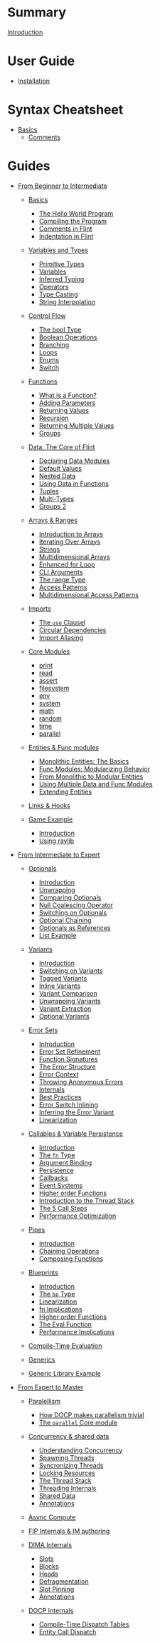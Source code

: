 # Summary

[Introduction](./introduction.md)

# User Guide

- [Installation](./user_guide/installation.md)

# Syntax Cheatsheet

- [Basics]()
  - [Comments]()

# Guides

- [From Beginner to Intermediate](./beginners_guide.md)

  - [Basics](./beginners_guide/1_basics.md)

    - [The Hello World Program](./beginners_guide/1_basics/1_program.md)
    - [Compiling the Program](./beginners_guide/1_basics/2_compiling.md)
    - [Comments in Flint](./beginners_guide/1_basics/3_comments.md)
    - [Indentation in Flint](./beginners_guide/1_basics/4_indentation.md)

  - [Variables and Types](./beginners_guide/2_variables_and_types.md)

    - [Primitive Types](./beginners_guide/2_variables_and_types/1_primitive_types.md)
    - [Variables](./beginners_guide/2_variables_and_types/2_variables.md)
    - [Inferred Typing](./beginners_guide/2_variables_and_types/3_inferred_typing.md)
    - [Operators](./beginners_guide/2_variables_and_types/4_operators.md)
    - [Type Casting](./beginners_guide/2_variables_and_types/5_typecasting.md)
    - [String Interpolation](./beginners_guide/2_variables_and_types/6_string_interpolation.md)

  - [Control Flow](./beginners_guide/3_control_flow.md)

    - [The bool Type](./beginners_guide/3_control_flow/1_the_bool_type.md)
    - [Boolean Operations](./beginners_guide/3_control_flow/2_boolean_operations.md)
    - [Branching](./beginners_guide/3_control_flow/3_branching.md)
    - [Loops](./beginners_guide/3_control_flow/4_loops.md)
    - [Enums](./beginners_guide/3_control_flow/5_enums.md)
    - [Switch](./beginners_guide/3_control_flow/6_switch.md)

  - [Functions](./beginners_guide/4_functions.md)

    - [What is a Function?](./beginners_guide/4_functions/1_what_is_a_function.md)
    - [Adding Parameters](./beginners_guide/4_functions/2_adding_parameters.md)
    - [Returning Values](./beginners_guide/4_functions/3_returning_values.md)
    - [Recursion](./beginners_guide/4_functions/4_recursion.md)
    - [Returning Multiple Values](./beginners_guide/4_functions/5_returning_multiple_values.md)
    - [Groups](./beginners_guide/4_functions/6_groups.md)

  - [Data: The Core of Flint](./beginners_guide/5_data.md)

    - [Declaring Data Modules](./beginners_guide/5_data/1_declaring_data_modules.md)
    - [Default Values](./beginners_guide/5_data/2_default_values.md)
    - [Nested Data](./beginners_guide/5_data/3_nested_data.md)
    - [Using Data in Functions](./beginners_guide/5_data/4_using_data_in_functions.md)
    - [Tuples](./beginners_guide/5_data/5_tuples.md)
    - [Multi-Types](./beginners_guide/5_data/6_multi_types.md)
    - [Groups 2](./beginners_guide/5_data/7_groups_2.md)

  - [Arrays & Ranges](./beginners_guide/6_arrays.md)

    - [Introduction to Arrays](./beginners_guide/6_arrays/1_introduction.md)
    - [Iterating Over Arrays](./beginners_guide/6_arrays/2_iterating_over_arrays.md)
    - [Strings](./beginners_guide/6_arrays/3_strings.md)
    - [Multidimensional Arrays](./beginners_guide/6_arrays/4_multidimensional_arrays.md)
    - [Enhanced for Loop](./beginners_guide/6_arrays/5_enhanced_for_loop.md)
    - [CLI Arguments](./beginners_guide/6_arrays/6_cli_arguments.md)
    - [The range Type]()
    - [Access Patterns]()
    - [Multidimensional Access Patterns]()

  - [Imports](./beginners_guide/7_imports.md)

    - [The `use` Clausel](./beginners_guide/7_imports/1_the_use_clausel.md)
    - [Circular Dependencies](./beginners_guide/7_imports/2_circular_dependencies.md)
    - [Import Aliasing](./beginners_guide/7_imports/3_import_aliasing.md)

  - [Core Modules](./beginners_guide/8_core_modules.md)

    - [print](./beginners_guide/8_core_modules/1_print.md)
    - [read](./beginners_guide/8_core_modules/2_read.md)
    - [assert](./beginners_guide/8_core_modules/3_assert.md)
    - [filesystem](./beginners_guide/8_core_modules/4_filesystem.md)
    - [env](./beginners_guide/8_core_modules/5_env.md)
    - [system](./beginners_guide/8_core_modules/6_system.md)
    - [math](./beginners_guide/8_core_modules/7_math.md)
    - [random]()
    - [time]()
    - [parallel]()

  - [Entities & Func modules]()

    - [Monolithic Entities: The Basics]()
    - [Func Modules: Modularizing Behavior]()
    - [From Monolithic to Modular Entities]()
    - [Using Multiple Data and Func Modules]()
    - [Extending Entities]()

  - [Links & Hooks]()

  - [Game Example]()

    - [Introduction]()
    - [Using raylib]()

- [From Intermediate to Expert](./intermediates_guide.md)

  - [Optionals](./intermediates_guide/1_optionals.md)

    - [Introduction](./intermediates_guide/1_optionals/1_introduction.md)
    - [Unwrapping](./intermediates_guide/1_optionals/2_unwrapping.md)
    - [Comparing Optionals](./intermediates_guide/1_optionals/3_comparing_optionals.md)
    - [Null Coalescing Operator](./intermediates_guide/1_optionals/4_null_coalescing.md)
    - [Switching on Optionals](./intermediates_guide/1_optionals/5_optional_switch.md)
    - [Optional Chaining](./intermediates_guide/1_optionals/6_optional_chaining.md)
    - [Optionals as References](./intermediates_guide/1_optionals/7_references.md)
    - [List Example](./intermediates_guide/1_optionals/8_list.md)

  - [Variants](./intermediates_guide/2_variants.md)

    - [Introduction](./intermediates_guide/2_variants/1_introduction.md)
    - [Switching on Variants](./intermediates_guide/2_variants/2_variant_switch.md)
    - [Tagged Variants](./intermediates_guide/2_variants/3_tagged.md)
    - [Inline Variants](./intermediates_guide/2_variants/4_inline_variants.md)
    - [Variant Comparison](./intermediates_guide/2_variants/5_comparison.md)
    - [Unwrapping Variants](./intermediates_guide/2_variants/6_unwrapping.md)
    - [Variant Extraction](./intermediates_guide/2_variants/7_extraction.md)
    - [Optional Variants]()

  - [Error Sets](./intermediates_guide/3_error_sets.md)

    - [Introduction](./intermediates_guide/3_error_sets/1_introduction.md)
    - [Error Set Refinement](./intermediates_guide/3_error_sets/2_refinement.md)
    - [Function Signatures](./intermediates_guide/3_error_sets/3_signatures.md)
    - [The Error Structure](./intermediates_guide/3_error_sets/4_structure.md)
    - [Error Context](./intermediates_guide/3_error_sets/5_context.md)
    - [Throwing Anonymous Errors](./intermediates_guide/3_error_sets/6_anonymous.md)
    - [Internals](./intermediates_guide/3_error_sets/7_internals.md)
    - [Best Practices](./intermediates_guide/3_error_sets/8_best_practices.md)
    - [Error Switch Inlining](./intermediates_guide/3_error_sets/9_inlining.md)
    - [Inferring the Error Variant](./intermediates_guide/3_error_sets/10_inferring.md)
    - [Linearization]()

  - [Callables & Variable Persistence]()

    - [Introduction]()
    - [The `fn` Type]()
    - [Argument Binding]()
    - [Persistence]()
    - [Callbacks]()
    - [Event Systems]()
    - [Higher order Functions]()
    - [Introduction to the Thread Stack]()
    - [The 5 Call Steps]()
    - [Performance Optimization]()

  - [Pipes]()

    - [Introduction]()
    - [Chaining Operations]()
    - [Composing Functions]()

  - [Blueprints]()

    - [Introduction]()
    - [The `bp` Type]()
    - [Linearization]()
    - [fn Implications]()
    - [Higher order Functions]()
    - [The Eval Function]()
    - [Performance Implications]()

  - [Compile-Time Evaluation]()

  - [Generics]()

  - [Generic Library Example]()

- [From Expert to Master]()

  - [Paralellism]()

    - [How DOCP makes parallelism trivial]()
    - [The `parallel` Core module]()

  - [Concurrency & shared data]()

    - [Understanding Concurrency]()
    - [Spawning Threads]()
    - [Syncronizing Threads]()
    - [Locking Resources]()
    - [The Thread Stack]()
    - [Threading Internals]()
    - [Shared Data]()
    - [Annotations]()

  - [Async Compute]()

  - [FIP Internals & IM authoring]()

  - [DIMA Internals]()

    - [Slots]()
    - [Blocks]()
    - [Heads]()
    - [Defragmentation]()
    - [Slot Pinning]()
    - [Annotations]()

  - [DOCP Internals]()

    - [Compile-Time Dispatch Tables]()
    - [Entity Call Dispatch]()
